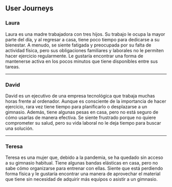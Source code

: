 ## User Journeys

### Laura
Laura es una madre trabajadora con tres hijos. Su trabajo le ocupa la mayor parte del día, y al regresar a casa, tiene poco tiempo para dedicarse a su bienestar. A menudo, se siente fatigada y preocupada por su falta de actividad física, pero sus obligaciones familiares y laborales no le permiten hacer ejercicio regularmente. Le gustaría encontrar una forma de mantenerse activa en los pocos minutos que tiene disponibles entre sus tareas.

---

### David
David es un ejecutivo de una empresa tecnológica que trabaja muchas horas frente al ordenador. Aunque es consciente de la importancia de hacer ejercicio, rara vez tiene tiempo para planificarlo o desplazarse a un gimnasio. Además, tiene algunas pesas en casa, pero no está seguro de cómo usarlas de manera efectiva. Se siente frustrado porque no quiere comprometer su salud, pero su vida laboral no le deja tiempo para buscar una solución.

---

### Teresa
Teresa es una mujer que, debido a la pandemia, se ha quedado sin acceso a su gimnasio habitual. Tiene algunas bandas elásticas en casa, pero no sabe cómo organizarse para entrenar con ellas. Siente que está perdiendo forma física y le gustaría encontrar una manera de aprovechar el material que tiene sin necesidad de adquirir más equipos o asistir a un gimnasio.

